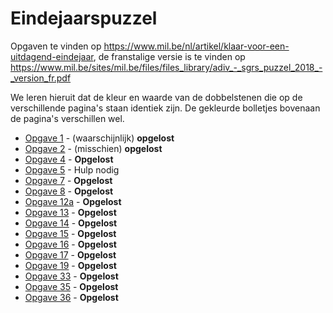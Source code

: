 # Eindejaarspuzzel
Opgaven te vinden op https://www.mil.be/nl/artikel/klaar-voor-een-uitdagend-eindejaar, de franstalige versie is te vinden op https://www.mil.be/sites/mil.be/files/files_library/adiv_-_sgrs_puzzel_2018_-_version_fr.pdf

We leren hieruit dat de kleur en waarde van de dobbelstenen die op de verschillende pagina's staan identiek zijn. De gekleurde bolletjes bovenaan de pagina's verschillen wel.

* [Opgave 1](opgave01/oplossing.md) - (waarschijnlijk) **opgelost**
* [Opgave 2](opgave02/oplossing.md) - (misschien) **opgelost**
* [Opgave 4](opgave04/oplossing.md) - **Opgelost**
* [Opgave 5](opgave05) - Hulp nodig
* [Opgave 7](opgave07/oplossing.md) - **Opgelost**
* [Opgave 8](opgave08/oplossing.md) - **Opgelost**
* [Opgave 12a](opgave12/a/oplossing.md) - **Opgelost**
* [Opgave 13](opgave13/oplossing.md) - **Opgelost**
* [Opgave 14](opgave14/oplossing.md) - **Opgelost**
* [Opgave 15](opgave15/oplossing.md) - **Opgelost**
* [Opgave 16](opgave16/oplossing.md) - **Opgelost**
* [Opgave 17](opgave17/oplossing.md) - **Opgelost**
* [Opgave 19](opgave19/oplossing.md) - **Opgelost**
* [Opgave 33](opgave33/oplossing.md) - **Opgelost**
* [Opgave 35](opgave35/oplossing.md) - **Opgelost**
* [Opgave 36](opgave36/oplossing.md) - **Opgelost**
